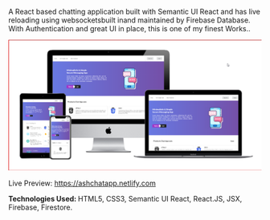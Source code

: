A React based chatting application built with Semantic UI React and has live reloading using websocketsbuilt inand maintained by Firebase Database. With Authentication and great UI in place, this is one of my finest Works..


<img src="https://github.com/ashishtwr314/React-chat-app/blob/master/Chat%20App.png" alt="Banner">


Live Preview: https://ashchatapp.netlify.com

<b>Technologies Used: </b>  HTML5, CSS3, Semantic UI React, React.JS, JSX, Firebase, Firestore.
